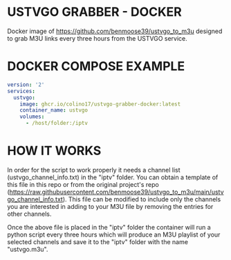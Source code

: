 # USTVGO GRABBER - DOCKER
Docker image of https://github.com/benmoose39/ustvgo_to_m3u designed to grab M3U links every three hours from the USTVGO service.

# DOCKER COMPOSE EXAMPLE
```yaml
version: '2'
services:
  ustvgo:
    image: ghcr.io/colino17/ustvgo-grabber-docker:latest
    container_name: ustvgo
    volumes:
      - /host/folder:/iptv
```

# HOW IT WORKS
In order for the script to work properly it needs a channel list (ustvgo_channel_info.txt) in the "iptv" folder. You can obtain a template of this file in this repo or from the original project's repo (https://raw.githubusercontent.com/benmoose39/ustvgo_to_m3u/main/ustvgo_channel_info.txt). This file can be modified to include only the channels you are interested in adding to your M3U file by removing the entries for other channels.

Once the above file is placed in the "iptv" folder the container will run a python script every three hours which will produce an M3U playlist of your selected channels and save it to the "iptv" folder with the name "ustvgo.m3u".
